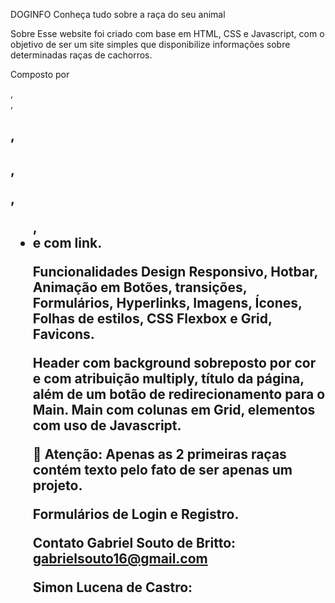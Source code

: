 DOGINFO
Conheça tudo sobre a raça do seu animal

Sobre
Esse website foi criado com base em HTML, CSS e Javascript, com o objetivo de ser um site simples que disponibilize informações sobre determinadas raças de cachorros.

Composto por <section>, <div>, <h1>,<h2>, <p>, <ul>, <li> e <a> com link.
  
Funcionalidades
Design Responsivo, Hotbar, Animação em Botões, transições, Formulários, Hyperlinks, Imagens, Ícones, Folhas de estilos, CSS Flexbox e Grid, Favicons.

Header com background sobreposto por cor e com atribuição multiply, título da página, além de um botão de redirecionamento para o Main.
Main com colunas em Grid, elementos com uso de Javascript.

🛑 Atenção: Apenas as 2 primeiras raças contém texto pelo fato de ser apenas um projeto.

Formulários de Login e Registro.

Contato
Gabriel Souto de Britto: gabrielsouto16@gmail.com

Simon Lucena de Castro: 
